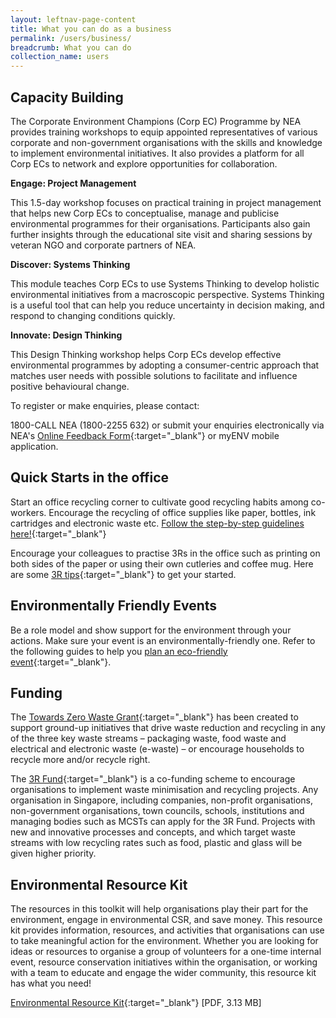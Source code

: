 ```yaml
---
layout: leftnav-page-content
title: What you can do as a business
permalink: /users/business/
breadcrumb: What you can do 
collection_name: users
---
```


## Capacity Building

The Corporate Environment Champions (Corp EC) Programme by NEA provides training workshops to equip appointed representatives of various corporate and non-government organisations with the skills and knowledge to implement environmental initiatives. It also provides a platform for all Corp ECs to network and explore opportunities for collaboration.

**Engage: Project Management** 

This 1.5-day workshop focuses on practical training in project management that helps new Corp ECs to conceptualise, manage and publicise environmental programmes for their organisations. Participants also gain further insights through the educational site visit and sharing sessions by veteran NGO and corporate partners of NEA.

**Discover: Systems Thinking**

This module teaches Corp ECs to use Systems Thinking to develop holistic environmental initiatives from a macroscopic perspective. Systems Thinking is a useful tool that can help you reduce uncertainty in decision making, and respond to changing conditions quickly.

**Innovate: Design Thinking**

This Design Thinking workshop helps Corp ECs develop effective environmental programmes by adopting a consumer-centric approach that matches user needs with possible solutions to facilitate and influence positive behavioural change.

To register or make enquiries, please contact:

1800-CALL NEA (1800-2255 632) or submit your enquiries electronically via NEA's [Online Feedback Form](https://www.nea.gov.sg/corporate-functions/feedback){:target="_blank"}  or myENV mobile application.


## Quick Starts in the office

Start an office recycling corner to cultivate good recycling habits among co-workers. Encourage the recycling of office supplies like paper, bottles, ink cartridges and electronic waste etc. [Follow the step-by-step
guidelines here!](https://www.nea.gov.sg/docs/default-source/resource/participate/3r-guidebook-for-offices.pdf){:target="_blank"}


Encourage your colleagues to practise 3Rs in the office such as printing on both sides of the paper or using their own cutleries and coffee mug. Here are some [3R tips](https://www.nea.gov.sg/our-services/waste-management/3r-programmes-and-resources/waste-minimisation-and-recycling/at-work){:target="_blank"} to get your started.



## Environmentally Friendly Events

Be a role model and show support for the environment through your actions. Make sure your event is an environmentally-friendly one. Refer to the following guides to help you [plan an eco-friendly event](https://www.mewr.gov.sg/docs/default-source/default-document-library/faq/guide-to-implementing-environmentally-friendly-best-practices-for-events.pdf){:target="_blank"}.


## Funding

The [Towards Zero Waste Grant](https://www.nea.gov.sg/programmes-grants/grants-and-awards/towards-zero-waste-grant){:target="_blank"} has been created to support ground-up initiatives that drive waste reduction and recycling in any of the three key waste streams – packaging waste, food waste and electrical and electronic waste (e-waste) – or encourage households to recycle more and/or recycle right.

The [3R Fund](https://www.nea.gov.sg/programmes-grants/grants-and-awards/3r-fund){:target="_blank"} is a co-funding scheme to encourage organisations to implement waste minimisation and recycling projects. Any organisation in Singapore, including companies, non-profit organisations, non-government organisations, town councils, schools, institutions and managing bodies such as MCSTs can apply for the 3R Fund. Projects with new and innovative processes and concepts, and which target waste streams with low recycling rates such as food, plastic and glass will be given higher priority.



## Environmental Resource Kit

The resources in this toolkit will help organisations play their part for the environment, engage in environmental CSR, and save money. This resource kit provides information, resources, and activities that organisations can use to take meaningful action for the environment. Whether you are looking for ideas or resources to organise a group of volunteers for a one-time internal event, resource conservation initiatives within the organisation, or working with a team to educate and engage the wider community, this resource kit has what you need!

[Environmental Resource Kit](https://www.nea.gov.sg/docs/default-source/envision/environmental-resource-kit.pdf){:target="_blank"}  [PDF, 3.13 MB]



